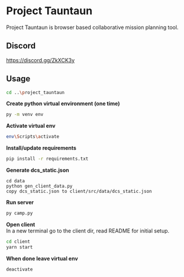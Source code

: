 # Project Tauntaun

Project Tauntaun is browser based collaborative mission planning tool.

## Discord
https://discord.gg/ZkXCK3y

## Usage

```bash
cd ..\project_tauntaun
```
**Create python virtual environment (one time)**
```bash
py -m venv env
```
**Activate virtual env**
```bash
env\Scripts\activate
```
**Install/update requirements**
```bash
pip install -r requirements.txt
```
**Generate dcs_static.json**
```
cd data
python gen_client_data.py
copy dcs_static.json to client/src/data/dcs_static.json
```
**Run server**
```bash
py camp.py
```
**Open client**  
In a new terminal go to the client dir, read README for initial setup.
```bash
cd client
yarn start
```
**When done leave virtual env**
```bash
deactivate
```
